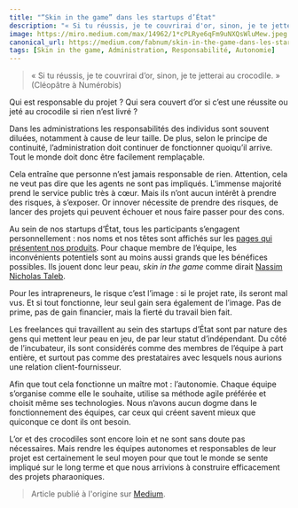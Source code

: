 ```yaml
---
title: "“Skin in the game” dans les startups d’État"
description: "« Si tu réussis, je te couvrirai d'or, sinon, je te jetterai au crocodile. » (Cléopâtre à Numérobis)"
image: https://miro.medium.com/max/14962/1*cPLRye6qFm9uNXQsWluMew.jpeg
canonical_url: https://medium.com/fabnum/skin-in-the-game-dans-les-startups-d%C3%A9tat-40afa6446eaf
tags: [Skin in the game, Administration, Responsabilité, Autonomie]
---
```


> « Si tu réussis, je te couvrirai d’or, sinon, je te jetterai au crocodile. » (Cléopâtre à Numérobis)

Qui est responsable du projet ? Qui sera couvert d’or si c’est une réussite ou jeté au crocodile si rien n’est livré ?

Dans les administrations les responsabilités des individus sont souvent diluées, notamment à cause de leur taille. De plus, selon le principe de continuité, l’administration doit continuer de fonctionner quoiqu’il arrive. Tout le monde doit donc être facilement remplaçable.

Cela entraîne que personne n’est jamais responsable de rien. Attention, cela ne veut pas dire que les agents ne sont pas impliqués. L’immense majorité prend le service public très à cœur. Mais ils n’ont aucun intérêt à prendre des risques, à s’exposer. Or innover nécessite de prendre des risques, de lancer des projets qui peuvent échouer et nous faire passer pour des cons.

Au sein de nos startups d’État, tous les participants s’engagent personnellement : nos noms et nos têtes sont affichés sur les [pages qui présentent nos produits](https://beta.gouv.fr/incubateurs/fabnumdef.html). Pour chaque membre de l’équipe, les inconvénients potentiels sont au moins aussi grands que les bénéfices possibles. Ils jouent donc leur peau, _skin in the game_ comme dirait [Nassim Nicholas Taleb](https://twitter.com/nntaleb).

Pour les intrapreneurs, le risque c’est l’image : si le projet rate, ils seront mal vus. Et si tout fonctionne, leur seul gain sera également de l’image. Pas de prime, pas de gain financier, mais la fierté du travail bien fait.

Les freelances qui travaillent au sein des startups d’État sont par nature des gens qui mettent leur peau en jeu, de par leur statut d’indépendant. Du côté de l’incubateur, ils sont considérés comme des membres de l’équipe à part entière, et surtout pas comme des prestataires avec lesquels nous aurions une relation client-fournisseur.

Afin que tout cela fonctionne un maître mot : l’autonomie. Chaque équipe s’organise comme elle le souhaite, utilise sa méthode agile préférée et choisit même ses technologies. Nous n’avons aucun dogme dans le fonctionnement des équipes, car ceux qui créent savent mieux que quiconque ce dont ils ont besoin.

L’or et des crocodiles sont encore loin et ne sont sans doute pas nécessaires. Mais rendre les équipes autonomes et responsables de leur projet est certainement le seul moyen pour que tout le monde se sente impliqué sur le long terme et que nous arrivions à construire efficacement des projets pharaoniques.

> Article publié à l'origine sur [Medium](https://medium.com/fabnum/skin-in-the-game-dans-les-startups-d%C3%A9tat-40afa6446eaf).
